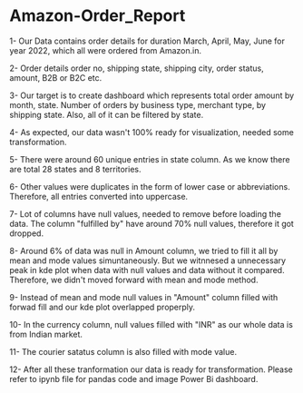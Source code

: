 # Amazon-Order_Report

1- Our Data contains order details for duration March, April, May, June for year 2022, which all were ordered from Amazon.in.

2- Order details order no, shipping state, shipping city, order status, amount, B2B or B2C etc.

3- Our target is to create dashboard which represents total order amount by month, state. Number of orders by business type, merchant type, by shipping state. Also,
   all of it can be filtered by state.
   
4- As expected, our data wasn't 100% ready for visualization, needed some transformation.

5- There were around 60 unique entries in state column. As we know there are total 28 states and 8 territories.

6- Other values were duplicates in the form of lower case or abbreviations. Therefore, all entries converted into uppercase.

7- Lot of columns have null values, needed to remove before loading the data. The column "fulfilled by" have around 70% null values, therefore it got dropped.

8- Around 6% of data was null in Amount column, we tried to fill it all by mean and mode values simuntaneously. But we witnnesed a unnecessary peak in kde plot
   when data with null values and data without it compared. Therefore, we didn't moved forward with mean and mode method.
   
9- Instead of mean and mode null values in "Amount" column filled with forwad fill and our kde plot overlapped properply.

10- In the currency column, null values filled with "INR" as our whole data is from Indian market.

11- The courier satatus column is also filled with mode value.

12- After all these tranformation our data is ready for transformation. Please refer to ipynb file for pandas code and image Power Bi dashboard.
